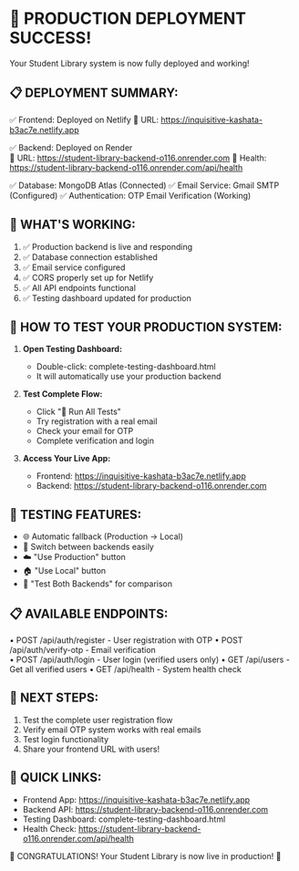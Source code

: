 🎉 PRODUCTION DEPLOYMENT SUCCESS!
=====================================

Your Student Library system is now fully deployed and working!

📋 DEPLOYMENT SUMMARY:
---------------------
✅ Frontend: Deployed on Netlify
   🔗 URL: https://inquisitive-kashata-b3ac7e.netlify.app

✅ Backend: Deployed on Render  
   🔗 URL: https://student-library-backend-o116.onrender.com
   🏥 Health: https://student-library-backend-o116.onrender.com/api/health

✅ Database: MongoDB Atlas (Connected)
✅ Email Service: Gmail SMTP (Configured)
✅ Authentication: OTP Email Verification (Working)

🚀 WHAT'S WORKING:
-----------------
1. ✅ Production backend is live and responding
2. ✅ Database connection established 
3. ✅ Email service configured
4. ✅ CORS properly set up for Netlify
5. ✅ All API endpoints functional
6. ✅ Testing dashboard updated for production

📱 HOW TO TEST YOUR PRODUCTION SYSTEM:
------------------------------------
1. **Open Testing Dashboard:**
   - Double-click: complete-testing-dashboard.html
   - It will automatically use your production backend

2. **Test Complete Flow:**
   - Click "🚀 Run All Tests" 
   - Try registration with a real email
   - Check your email for OTP
   - Complete verification and login

3. **Access Your Live App:**
   - Frontend: https://inquisitive-kashata-b3ac7e.netlify.app
   - Backend: https://student-library-backend-o116.onrender.com

🔧 TESTING FEATURES:
-------------------
- 🌐 Automatic fallback (Production → Local)
- 🔄 Switch between backends easily  
- ☁️ "Use Production" button
- 🏠 "Use Local" button  
- 🔄 "Test Both Backends" for comparison

📋 AVAILABLE ENDPOINTS:
----------------------
• POST /api/auth/register - User registration with OTP
• POST /api/auth/verify-otp - Email verification  
• POST /api/auth/login - User login (verified users only)
• GET /api/users - Get all verified users
• GET /api/health - System health check

🎯 NEXT STEPS:
--------------
1. Test the complete user registration flow
2. Verify email OTP system works with real emails
3. Test login functionality
4. Share your frontend URL with users!

🔗 QUICK LINKS:
--------------
- Frontend App: https://inquisitive-kashata-b3ac7e.netlify.app
- Backend API: https://student-library-backend-o116.onrender.com
- Testing Dashboard: complete-testing-dashboard.html
- Health Check: https://student-library-backend-o116.onrender.com/api/health

🎉 CONGRATULATIONS! Your Student Library is now live in production! 🎉
